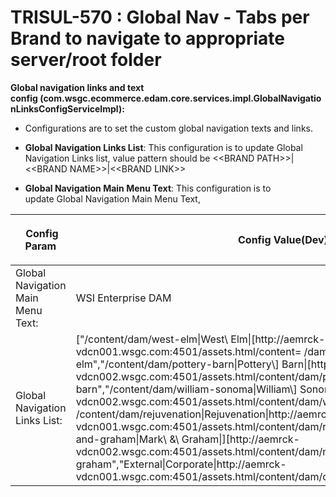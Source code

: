 
    
# TRISUL-570 : Global Nav - Tabs per Brand to navigate to appropriate server/root folder
    
<div class="3D&quot;Section1&quot;">
        
**Global navigation links and text config&nbsp;(com.wsgc.ecommerce.edam.core.services.impl.GlobalNavigationLinksConfigServiceImpl<strong>):</strong>**

<ul>
<li>Configurations are to set the custom global navigation texts and links.</li>
<li><p><strong>Global Navigation Links List</strong>: This&nbsp;configuration is to update Global Navigation Links list, value pattern should be &lt;&lt;BRAND PATH&gt;&gt;|&lt;&lt;BRAND NAME&gt;&gt;|&lt;&lt;BRAND LINK&gt;&gt;</p></li>
<li><strong>Global Navigation Main Menu Text</strong>: This configuration is to update&nbsp;Global Navigation Main Menu Text,</li>
</ul>
<div class="3D&quot;table-wrap&quot;">
<table class="3D&quot;relative-table"  style="">
<colgroup>
<col style="">
<col style="">
<col style="">
<col style="">
<col style="">
</colgroup>
<thead>
<tr>
<th colspan="3D&quot;1&quot;" style="" class="3D&quot;confluenceTh&quot;"><p><span style="" >&nbsp;Config Param</span></p></th>
<th colspan="3D&quot;1&quot;" style="" class="3D&quot;confluenceTh&quot;"><p><span style="" >Config Value(Dev)</span></p></th>
<th colspan="3D&quot;1&quot;" style="" class="3D&quot;confluenceTh&quot;"><p><span style="" >Config Value(QA)</span></p></th>
<th colspan="3D&quot;1&quot;" style="" class="3D&quot;confluenceTh&quot;"><p><span style="" >Config Value(UAT)</span></p></th>
<th colspan="3D&quot;1&quot;" style="" class="3D&quot;confluenceTh&quot;"><p><span style="" >Config Value(PROD)</span></p></th>
</tr>
</thead>
<tbody>
<tr>
<td colspan="3D&quot;1&quot;" style="" class="3D&quot;confluenceTd&quot;">Global Navigation Main Menu Text:</td>
<td colspan="3D&quot;1&quot;" style="" class="3D&quot;confluenceTd&quot;"><p>WSI Enterprise DAM</p></td>
<td colspan="3D&quot;1&quot;" style="" class="3D&quot;confluenceTd&quot;"><p>WSI Enterprise DAM</p></td>
<td colspan="3D&quot;1&quot;" style="" class="3D&quot;confluenceTd&quot;"><p>WSI Enterprise DAM</p></td>
<td colspan="3D&quot;1&quot;" style="" class="3D&quot;confluenceTd&quot;">WSI Enterprise DAM
</td></tr>
<tr>
<td colspan="3D&quot;1&quot;" class="3D&quot;confluenceTd&quot;">Global Navigation Links List:</td>
<td colspan="3D&quot;1&quot;" class="3D&quot;confluenceTd&quot;">["/content/dam/west-elm|West\ Elm|[http://aemrck-vdcn001.wsgc.com:4501/assets.html/content=
/dam/west-elm","/content/dam/pottery-barn|Pottery\] Barn|[http://aemrck-vdcn002.wsgc.com:4501/assets.html/content/dam/pottery-barn","/content/dam/william-sonoma|William\] Sonoma|[http://aemrck-vdcn002.wsgc.com:4501/assets.html/content/dam/william-sonoma","=
/content/dam/rejuvenation|Rejuvenation|http://aemrck-vdcn001.wsgc.com:4501/assets.html/content/dam/rejuvenation","/content/dam/mark-and-graham|Mark\ &amp;\ Graham|][http://aemrck-vdcn002.wsgc.com:4501/assets.html/content/dam/mark-and-graham","External|Corporate|http://aemrck-vdcn001.wsgc.com:4501/assets.html/content/dam/corporate]"]</td>
<td colspan="3D&quot;1&quot;" class="3D&quot;confluenceTd&quot;">["/content/dam/west-elm|West\ Elm|[http://aemrck-vicn001.wsgc.com:4501/assets.html/content/dam/west-elm","/content/dam/pottery-barn|Pottery\] Barn|[http://aemrck-vicn002.wsgc.com:4501/assets.html/content/dam/pottery-barn","/content/dam/william-sonoma|William\] Sonoma|[http://aemrck-vicn002.wsgc.com:4501/assets.html/content/dam/william-sonoma","/content/dam/rejuvenation|Rejuvenation|http://aemrck-vicn001.wsgc.com:4501/assets.html/content/dam/rejuvenation","/content/dam/mark-and-graham|Mark\ &amp;\ Graham|][http://aemrck-vicn002.wsgc.com:4501/assets.html/content/dam/mark-and-graham","External|Corporate|http://aemrck-vicn001.wsgc.com:4501/assets.html/content/dam/corporate]"]</td>
<td colspan="3D&quot;1&quot;" class="3D&quot;confluenceTd&quot;">["/content/dam/west-elm|West\ Elm|[http://aemsac-vicn001.wsgc.com:4501/assets.html/content/dam/west-elm","/content/dam/pottery-barn|Pottery\] Barn|[http://aemsac-vicn002.wsgc.com:4501/assets.html/content/dam/pottery-barn","/content/dam/william-sonoma|William\] Sonoma|[http://aemsac-vicn002.wsgc.com:4501/assets.html/content/dam/william-sonoma","/content/dam/rejuvenation|Rejuvenation|http://aemsac-vicn001.wsgc.com:4501/assets.html/content/dam/rejuvenation","/content/dam/mark-and-graham|Mark\ &amp;\ Graham|][http://aemsac-vicn002.wsgc.com:4501/assets.html/content/dam/mark-and-graham","External|Corporate|http://aemsac-vicn001.wsgc.com:4501/assets.html/content/dam/corporate]"]</td>
<td colspan="3D&quot;1&quot;" class="3D&quot;confluenceTd&quot;">["/content/dam/west-elm|West\ Elm|[http://aemash-vccn001.wsgc.com:4501/assets.html/content/dam/west-elm","/content/dam/pottery-barn|Pottery\] Barn|[http://aemsac-vccn001.wsgc.com:4501/assets.html/content/dam/pottery-barn","/content/dam/william-sonoma|William\] Sonoma|[http://aemsac-vccn001.wsgc.com:4501/assets.html/content/dam/william-sonoma","/content/dam/rejuvenation|Rejuvenation|http://aemash-vccn001.wsgc.com:4501/assets.html/content/dam/rejuvenation","/content/dam/mark-and-graham|Mark\ &amp;\ Graham|][http://aemsac-vccn001.wsgc.com:4501/assets.html/content/dam/mark-and-graham","External|Corporate|http://aemash-vccn001.wsgc.com:4501/assets.html/content/dam/corporate]"]</td>
</tr>
</tbody>
</table>
</div></div> 